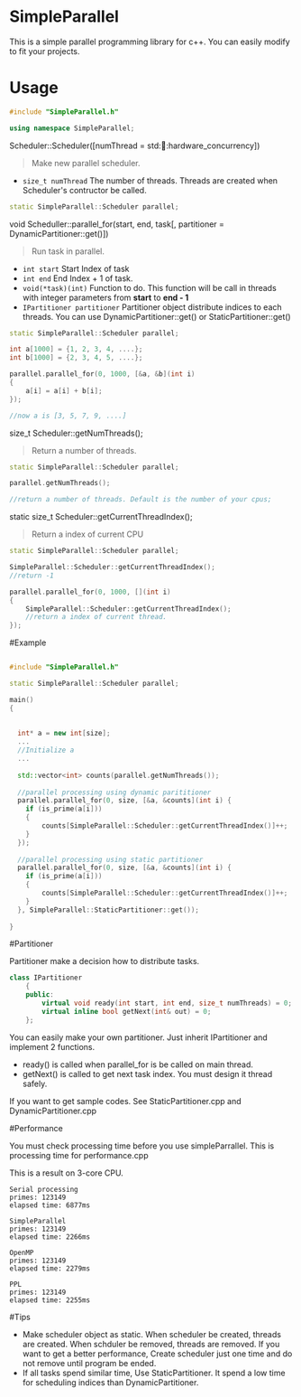 # SimpleParallel
This is a simple parallel programming library for c++. You can easily modify to fit your projects. 

# Usage

```c++
#include "SimpleParallel.h"

using namespace SimpleParallel;
```

Scheduler::Scheduler([numThread = std::thread::hardware_concurrency])

> Make new parallel scheduler.

* `size_t numThread` The number of threads. Threads are created when Scheduler's contructor be called.

```c++
static SimpleParallel::Scheduler parallel;
```

void Scheduller::parallel_for(start, end, task[, partitioner = DynamicPartitioner::get()])

> Run task in parallel.

* `int start` Start Index of task
* `int end` End Index + 1 of task.
* `void(*task)(int)` Function to do. This function will be call in threads with integer parameters from **start** to **end - 1**
* `IPartitioner partitioner` Partitioner object distribute indices to each threads. You can use DynamicPartitioner::get() or StaticPartitioner::get()

```c++
static SimpleParallel::Scheduler parallel;

int a[1000] = {1, 2, 3, 4, ....};
int b[1000] = {2, 3, 4, 5, ....};

parallel.parallel_for(0, 1000, [&a, &b](int i)
{
	a[i] = a[i] + b[i];
});

//now a is [3, 5, 7, 9, ....]
```

size_t Scheduler::getNumThreads();

> Return a number of threads.

```c++
static SimpleParallel::Scheduler parallel;

parallel.getNumThreads();

//return a number of threads. Default is the number of your cpus;
```

static size_t Scheduler::getCurrentThreadIndex();

> Return a index of current CPU

```c++
static SimpleParallel::Scheduler parallel;

SimpleParallel::Scheduler::getCurrentThreadIndex();
//return -1

parallel.parallel_for(0, 1000, [](int i)
{
	SimpleParallel::Scheduler::getCurrentThreadIndex();
	//return a index of current thread.
});
```

#Example
```c++

#include "SimpleParallel.h"

static SimpleParallel::Scheduler parallel;

main()
{
  
  
  int* a = new int[size];
  ...
  //Initialize a
  ...
  
  std::vector<int> counts(parallel.getNumThreads());
 
  //parallel processing using dynamic parititioner 
  parallel.parallel_for(0, size, [&a, &counts](int i) {
    if (is_prime(a[i]))
    {
        counts[SimpleParallel::Scheduler::getCurrentThreadIndex()]++;
    }
  });
  
  //parallel processing using static partitioner
  parallel.parallel_for(0, size, [&a, &counts](int i) {
    if (is_prime(a[i]))
    {
        counts[SimpleParallel::Scheduler::getCurrentThreadIndex()]++;
    }
  }, SimpleParallel::StaticPartitioner::get());
  
}
```

#Partitioner

Partitioner make a decision how to distribute tasks.

```c++
class IPartitioner
	{
	public:
		virtual void ready(int start, int end, size_t numThreads) = 0;
		virtual inline bool getNext(int& out) = 0;
	};
```

You can easily make your own partitioner. Just inherit IPartitioner and implement 2 functions.

* ready() is called when parallel_for is be called on main thread.
* getNext() is called to get next task index. You must design it thread safely.

If you want to get sample codes. See StaticPartitioner.cpp and DynamicPartitioner.cpp

#Performance

You must check processing time before you use simpleParrallel. This is processing time for performance.cpp

This is a result on 3-core CPU.

```
Serial processing
primes: 123149
elapsed time: 6877ms

SimpleParallel
primes: 123149
elapsed time: 2266ms

OpenMP
primes: 123149
elapsed time: 2279ms

PPL
primes: 123149
elapsed time: 2255ms
```

#Tips

* Make scheduler object as static. When scheduler be created, threads are created. When schduler be removed, threads are removed. If you want to get a better performance, Create scheduler just one time and do not remove until program be ended.
* If all tasks spend similar time, Use StaticPartitioner. It spend a low time for scheduling indices than DynamicPartitioner.
